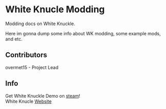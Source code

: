 # White Knucle Modding
Modding docs on White Knuckle.

Here im gonna dump some info about WK modding, some example mods, and etc.

## Contributors
overmet15 - Project Lead

## Info
Get White Knuckle Demo on [steam](https://store.steampowered.com/app/3218540/White_Knuckle_Demo/)!  
White Knucle [Website](https://whiteknuckle.net/)  
